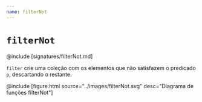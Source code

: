 ```yaml
---
name: filterNot
---
```


# `filterNot`

@include [signatures/filterNot.md]

`filter` crie uma coleção com os elementos que não satisfazem o predicado `p`, descartando o restante.

@include [figure.html source="../images/filterNot.svg" desc="Diagrama de funções filterNot"]
